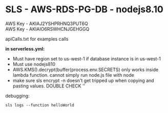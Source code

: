# SLS - AWS-RDS-PG-DB - nodejs8.10


AWS Key - AKIAJ2YSHPRHNQ3PUT6Q <br/>
AWS Key - AKIAIO6RSWHCNJGEHGGQ <br/>

apiCalls.txt for examples calls<br/>

**in serverless.yml:** <br/>
* Must have region set to us-west-1 if database instance is in us-west-1 <br/>
* Must use nodejs810  <br/>
* AWS.KMS().decrypt(buffer(process.env.SECRETS) only works inside lambda function.  cannot simply run node.js file with node <br/>
* make sure sls encrypt -n doesn't get tripped up when copying and pasting values.  DOUBLE CHECK '' <br/>

debugging: <br/>
```
sls logs --function helloWorld
```
